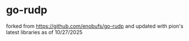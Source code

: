 # go-rudp

forked from https://github.com/enobufs/go-rudp and updated with pion's latest libraries as of 10/27/2025
